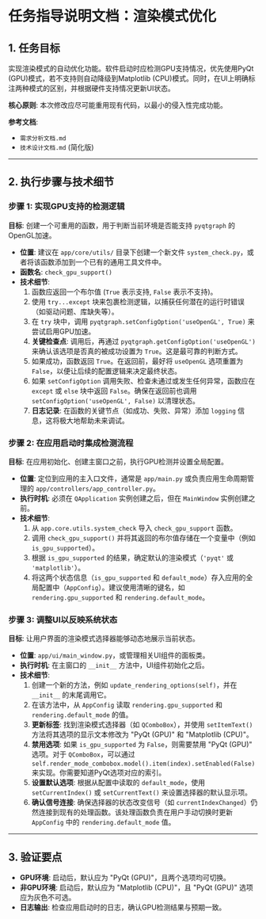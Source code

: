 # 任务指导说明文档：渲染模式优化

## 1. 任务目标

实现渲染模式的自动优化功能。软件启动时应检测GPU支持情况，优先使用PyQt (GPU)模式，若不支持则自动降级到Matplotlib (CPU)模式。同时，在UI上明确标注两种模式的区别，并根据硬件支持情况更新UI状态。

**核心原则**: 本次修改应尽可能重用现有代码，以最小的侵入性完成功能。

**参考文档**:
- `需求分析文档.md`
- `技术设计文档.md` (简化版)

---

## 2. 执行步骤与技术细节

### 步骤 1: 实现GPU支持的检测逻辑

**目标**: 创建一个可重用的函数，用于判断当前环境是否能支持 `pyqtgraph` 的OpenGL加速。

- **位置**: 建议在 `app/core/utils/` 目录下创建一个新文件 `system_check.py`，或者将该函数添加到一个已有的通用工具文件中。
- **函数名**: `check_gpu_support()`
- **技术细节**:
    1.  函数应返回一个布尔值 (`True` 表示支持, `False` 表示不支持)。
    2.  使用 `try...except` 块来包裹检测逻辑，以捕获任何潜在的运行时错误（如驱动问题、库缺失等）。
    3.  在 `try` 块中，调用 `pyqtgraph.setConfigOption('useOpenGL', True)` 来尝试启用GPU加速。
    4.  **关键检查点**: 调用后，再通过 `pyqtgraph.getConfigOption('useOpenGL')` 来确认该选项是否真的被成功设置为 `True`。这是最可靠的判断方式。
    5.  如果成功，函数返回 `True`。在返回前，最好将 `useOpenGL` 选项重置为 `False`，以便让后续的配置逻辑来决定最终状态。
    6.  如果 `setConfigOption` 调用失败、检查未通过或发生任何异常，函数应在 `except` 或 `else` 块中返回 `False`。确保在返回前也调用 `setConfigOption('useOpenGL', False)` 以清理状态。
    7.  **日志记录**: 在函数的关键节点（如成功、失败、异常）添加 `logging` 信息，这将极大地帮助未来调试。

### 步骤 2: 在应用启动时集成检测流程

**目标**: 在应用初始化、创建主窗口之前，执行GPU检测并设置全局配置。

- **位置**: 定位到应用的主入口文件，通常是 `app/main.py` 或负责应用生命周期管理的 `app/controllers/app_controller.py`。
- **执行时机**: 必须在 `QApplication` 实例创建之后，但在 `MainWindow` 实例创建之前。
- **技术细节**:
    1.  从 `app.core.utils.system_check` 导入 `check_gpu_support` 函数。
    2.  调用 `check_gpu_support()` 并将其返回的布尔值存储在一个变量中（例如 `is_gpu_supported`）。
    3.  根据 `is_gpu_supported` 的结果，确定默认的渲染模式（`'pyqt'` 或 `'matplotlib'`）。
    4.  将这两个状态信息（`is_gpu_supported` 和 `default_mode`）存入应用的全局配置中（`AppConfig`）。建议使用清晰的键名，如 `rendering.gpu_supported` 和 `rendering.default_mode`。

### 步骤 3: 调整UI以反映系统状态

**目标**: 让用户界面的渲染模式选择器能够动态地展示当前状态。

- **位置**: `app/ui/main_window.py`，或管理相关UI组件的面板类。
- **执行时机**: 在主窗口的 `__init__` 方法中，UI组件初始化之后。
- **技术细节**:
    1.  创建一个新的方法，例如 `update_rendering_options(self)`，并在 `__init__` 的末尾调用它。
    2.  在该方法中，从 `AppConfig` 读取 `rendering.gpu_supported` 和 `rendering.default_mode` 的值。
    3.  **更新标签**: 找到渲染模式选择器（如 `QComboBox`），并使用 `setItemText()` 方法将其选项的显示文本修改为 "PyQt (GPU)" 和 "Matplotlib (CPU)"。
    4.  **禁用选项**: 如果 `is_gpu_supported` 为 `False`，则需要禁用 "PyQt (GPU)" 选项。对于 `QComboBox`，可以通过 `self.render_mode_combobox.model().item(index).setEnabled(False)` 来实现。你需要知道PyQt选项对应的索引。
    5.  **设置默认选项**: 根据从配置中读取的 `default_mode`，使用 `setCurrentIndex()` 或 `setCurrentText()` 来设置选择器的默认显示项。
    6.  **确认信号连接**: 确保选择器的状态改变信号（如 `currentIndexChanged`）仍然连接到现有的处理函数。该处理函数负责在用户手动切换时更新 `AppConfig` 中的 `rendering.default_mode` 值。

---

## 3. 验证要点

- **GPU环境**: 启动后，默认应为 "PyQt (GPU)"，且两个选项均可切换。
- **非GPU环境**: 启动后，默认应为 "Matplotlib (CPU)"，且 "PyQt (GPU)" 选项应为灰色不可选。
- **日志输出**: 检查应用启动时的日志，确认GPU检测结果与预期一致。
